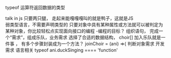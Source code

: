 typeof 运算符返回数据的类型

talk in js
只要两只腿， 走起来能嘎嘎嘎叫的就是鸭子，这就是JS  
弱类型语言，不需要声明类型的 只要对象中具有某种属性或方法就可以被判定为某种对象，你比较轻松点实现面向接口的编程
-编程的目标？ 组织语句， 完成一个“需求”，组成乐队，业务需求
选择了合适的数据结构， choir[]
加入乐队就是一件事 ， 有多个步骤封装成为一个方法？
joinChoir = (ani) =>{ 
判断对象需求 开发需求 语言相关
typeof ani.duckSinging ==== 'function'
